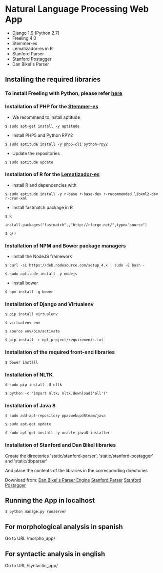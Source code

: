 # Natural Language Processing Web App

- Django 1.9 (Python 2.7)
- Freeling 4.0
- Stemmer-es
- Lematizador-es in R
- Stanford Parser
- Stanford Postagger
- Dan Bikel's Parser

## Installing the required libraries

### To install Freeling with Python, please refer [here ](https://medium.com/@cristhian.fuertes/installation-of-freeling-with-python-7407797f5afd#.4y07ar3q9)

### Installation of PHP for the [Stemmer-es](http://stemmer-es.sourceforge.net/)
- We recommend to install aptitude

`$ sudo apt-get install -y aptitude`

- Install PHP5 and Python RPY2

`$ sudo aptitude install -y php5-cli python-rpy2`

- Update the repositories

`$ sudo aptitude update`

### Installation of R for the [Lematizador-es](http://uce.uniovi.es/mundor/indexse2.html)

- Install R and dependencies with:

`$ sudo aptitude install -y r-base r-base-dev r-recommended libxml2-dev r-cran-xml`

- Install fastmatch package in R

`$ R`

`install.packages("fastmatch",,"http://rforge.net/",type="source")`

`$ q()`

### Installation of NPM and Bower package managers

- Install the NodeJS framework

`$ curl -sL https://deb.nodesource.com/setup_4.x | sudo -E bash -`

`$ sudo aptitude install -y nodejs`

- Install bower

`$ npm install -g bower`

### Installation of Django and Virtualenv

`$ pip install virtualenv`

`$ virtualenv env`

`$ source env/bin/activate`

`$ pip install -r npl_project/requirements.txt`
### Installation of the required front-end libraries

`$ bower install`

### Installation of NLTK

`$ sudo pip install -U nltk`

`$ python -c "import nltk; nltk.download('all')"`

### Installation of Java 8

`$ sudo add-apt-repository ppa:webupd8team/java`

`$ sudo apt-get update`

`$ sudo apt-get install -y oracle-java8-installer`

### Installation of Stanford and Dan Bikel libraries

Create the directories 'static/stanford-parser',  'static/stanford-postagger' and 'static/dbparser'

And place the contents of the libraries in the corresponding directories

Download from:
[Dan Bikel's Parser Engine](http://www.bibsonomy.org/url/9fdf389e4993e908ea01dca8996cc65e)
[Stanford Parser](http://nlp.stanford.edu/software/lex-parser.shtml)
[Stanford Postagger](http://nlp.stanford.edu/software/tagger.shtml)

## Running the App in localhost

`$ python manage.py runserver`

## For morphological analysis in spanish
Go to URL /morpho_app/

## For syntactic analysis in english
Go to URL /syntactic_app/
